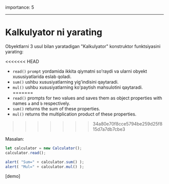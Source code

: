importance: 5

---

# Kalkulyator ni yarating

Obyektlarni 3 usul bilan yaratadigan "Kalkulyator" konstruktor funktsiyasini yarating:

<<<<<<< HEAD
- `read()` `prompt` yordamida ikkita qiymatni so'raydi va ularni obyekt xususiyatlarida eslab qoladi.
- `sum()` ushbu xususiyatlarning yig'indisini qaytaradi.
- `mul()` ushbu xususiyatlarning ko'paytish mahsulotini qaytaradi.
=======
- `read()` prompts for two values and saves them as object properties with names `a` and `b` respectively.
- `sum()` returns the sum of these properties.
- `mul()` returns the multiplication product of these properties.
>>>>>>> 34a80e70f8cce5794be259d25f815d7a7db7cbe3

Masalan:

```js
let calculator = new Calculator();
calculator.read();

alert( "Sum=" + calculator.sum() );
alert( "Mul=" + calculator.mul() );
```

[demo]
